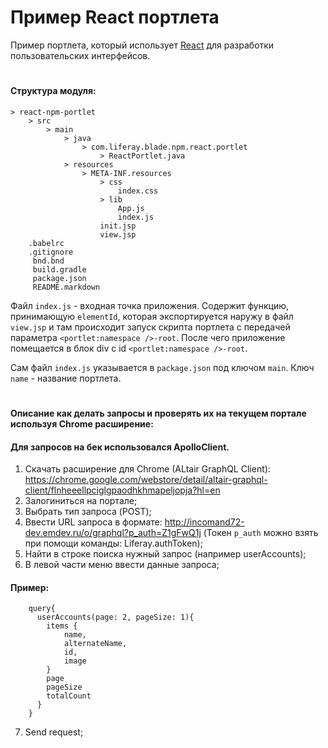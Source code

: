 # Пример React портлета

Пример портлета, который использует
[React](https://reactjs.org/) для разработки пользовательских интерфейсов.

#
#### **Структура модуля:**
    > react-npm-portlet
        > src
            > main
                > java
                    > com.liferay.blade.npm.react.portlet
                        > ReactPortlet.java
                > resources 
                    > META-INF.resources
                        > css
                            index.css
                        > lib
                            App.js
                            index.js
                        init.jsp
                        view.jsp
        .babelrc
        .gitignore
         bnd.bnd
         build.gradle
         package.json
         README.markdown  
         
Файл `index.js` - входная точка приложения. Содержит функцию, принимающую `elementId`, которая экспортируется наружу 
в файл `view.jsp` и там происходит запуск скрипта портлета с передачей параметра `<portlet:namespace />-root`.
После чего приложение помещается в блок div с id `<portlet:namespace />-root`.

Сам файл `index.js` указывается в `package.json` под ключом `main`. Ключ `name` - название портлета.
       
#
#### **Описание как делать запросы и проверять их на текущем портале используя Chrome расширение:**

#### Для запросов на бек использовался ApolloClient. ####

1. Скачать расширение для Chrome (ALtair GraphQL Client): https://chrome.google.com/webstore/detail/altair-graphql-client/flnheeellpciglgpaodhkhmapeljopja?hl=en
2. Залогиниться на портале;
3. Выбрать тип запроса (POST);
4. Ввести URL запроса в формате: http://incomand72-dev.emdev.ru/o/graphql?p_auth=Z1gFwQ1j
   (Токен `p_auth` можно взять при помощи команды: Liferay.authToken);
5. Найти в строке поиска нужный запрос (например userAccounts);
6. В левой части меню ввести данные запроса;

#### **Пример:** ####
        query{
          userAccounts(page: 2, pageSize: 1){
            items {
                name,
                alternateName,
                id,
                image
            }
            page
            pageSize
            totalCount
          }
        }

7. Send request;
